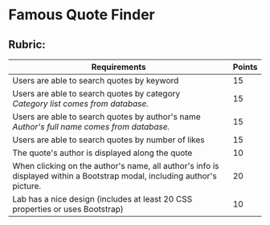 # Famous Quote Finder

## Rubric:

| Requirements                                                                                                      | Points |
|-------------------------------------------------------------------------------------------------------------------|--------|
| Users are able to search quotes by keyword                                                                        | 15     |
| Users are able to search quotes by category <br> _Category list comes from database._                              | 15     |
| Users are able to search quotes by author's name <br> _Author's full name comes from database._                    | 15     |
| Users are able to search quotes by number of likes                                                                | 15     |
| The quote's author is displayed along the quote                                                                   | 10     |
| When clicking on the author's name, all author's info is displayed within a Bootstrap modal, including author's picture. | 20     |
| Lab has a nice design (includes at least 20 CSS properties or uses Bootstrap)                                      | 10     |
